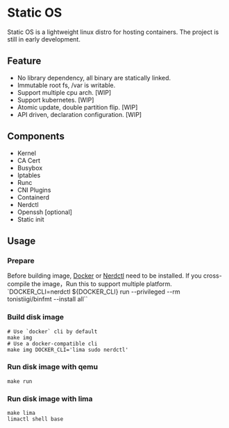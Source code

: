 # Static OS

Static OS is a lightweight linux distro for hosting containers. The project is still in early development.

## Feature

* No library dependency, all binary are statically linked.
* Immutable root fs, /var is writable.
* Support multiple cpu arch. [WIP]
* Support kubernetes. [WIP]
* Atomic update, double partition flip. [WIP]
* API driven, declaration configuration. [WIP]

## Components

* Kernel
* CA Cert
* Busybox
* Iptables
* Runc
* CNI Plugins
* Containerd
* Nerdctl
* Openssh [optional]
* Static init


## Usage

### Prepare

Before building image, [Docker](https://www.docker.com/) or [Nerdctl](https://github.com/containerd/nerdctl) need to be installed.
If you cross-compile the image，Run this to support multiple platform. `DOCKER_CLI=nerdctl ${DOCKER_CLI} run --privileged --rm tonistiigi/binfmt --install all``

### Build disk image

```shell
# Use `docker` cli by default
make img
# Use a docker-compatible cli
make img DOCKER_CLI='lima sudo nerdctl'
```

### Run disk image with qemu

```shell
make run
```

### Run disk image with lima

```
make lima
limactl shell base
```
